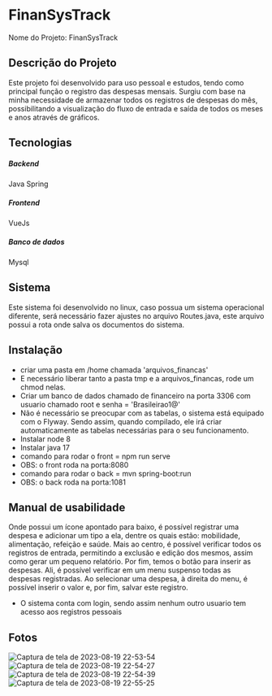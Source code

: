# FinanSysTrack
Nome do Projeto: FinanSysTrack
## Descrição do Projeto
Este projeto foi desenvolvido para uso pessoal e estudos, tendo como principal função o registro das despesas mensais. Surgiu com base na minha necessidade de armazenar todos os registros de despesas do mês, possibilitando a visualização do fluxo de entrada e saída de todos os meses e anos através de gráficos.<h2 align="start">Tecnologias</h1>

<h5>Backend</h5>
Java Spring

<h5>Frontend</h5>
VueJs

<h5>Banco de dados</h5>
Mysql

<h2>Sistema</h2>
Este sistema foi desenvolvido no linux, caso possua um sistema operacional diferente, será necessário fazer ajustes no arquivo Routes.java, este arquivo possui a rota onde salva os documentos do sistema.

<h2>Instalação</h2>

* criar uma pasta em /home chamada 'arquivos_financas'
* E necessário liberar tanto a pasta tmp e a arquivos_financas, rode um chmod nelas.
* Criar um banco de dados chamado de financeiro na porta 3306 com usuario chamado root e senha = 'Brasileirao1@'
* Não é necessário se preocupar com as tabelas, o sistema está equipado com o Flyway. Sendo assim, quando compilado, ele irá criar automaticamente as tabelas necessárias para o seu funcionamento.
* Instalar node 8
* Instalar java 17
* comando para rodar o front = npm run serve
* OBS: o front roda na porta:8080
* comando para rodar o back = mvn spring-boot:run
* OBS: o back roda na porta:1081
 
<h2>Manual de usabilidade</h2>

Onde possui um ícone apontado para baixo, é possível registrar uma despesa e adicionar um tipo a ela, dentre os quais estão: mobilidade, alimentação, refeição e saúde. Mais ao centro, é possível verificar todos os registros de entrada, permitindo a exclusão e edição dos mesmos, assim como gerar um pequeno relatório. Por fim, temos o botão para inserir as despesas. Ali, é possível verificar em um menu suspenso todas as despesas registradas. Ao selecionar uma despesa, à direita do menu, é possível inserir o valor e, por fim, salvar este registro.
* O sistema conta com login, sendo assim nenhum outro usuario tem acesso aos registros pessoais

<h2>Fotos</h2>

![Captura de tela de 2023-08-19 22-53-54](https://github.com/joaok1/FinanSysTrack/assets/137024088/eaa8e52d-4925-46e9-9a42-a98fd4d3a4c3)
![Captura de tela de 2023-08-19 22-54-27](https://github.com/joaok1/FinanSysTrack/assets/137024088/695e7a5d-848a-4d31-b50e-1cfe95ba5683)
![Captura de tela de 2023-08-19 22-54-39](https://github.com/joaok1/FinanSysTrack/assets/137024088/394a62f5-aaf9-4aef-92f3-4757f08185f2)
![Captura de tela de 2023-08-19 22-55-25](https://github.com/joaok1/FinanSysTrack/assets/137024088/90f6639b-984b-41d0-a262-dbc14b0f9bae)
